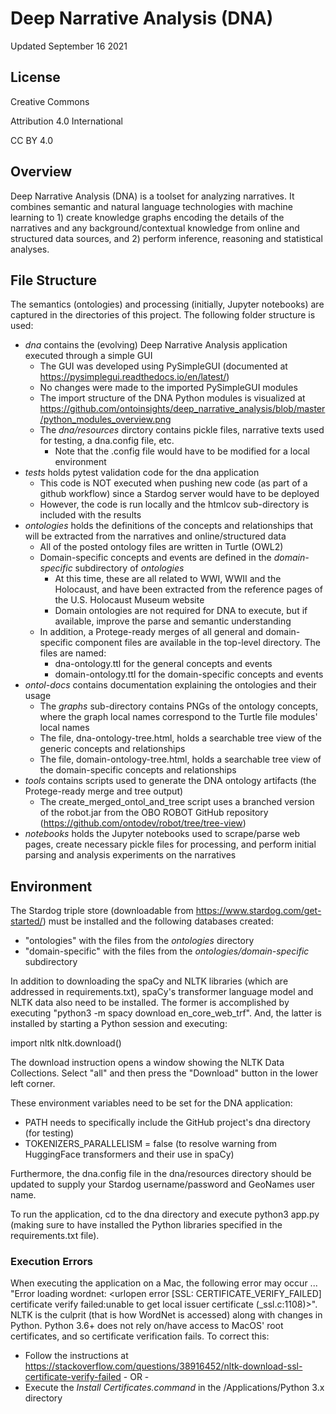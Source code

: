 # Deep Narrative Analysis (DNA)
Updated September 16 2021

## License
Creative Commons 

Attribution 4.0 International 

CC BY 4.0

## Overview 

Deep Narrative Analysis (DNA) is a toolset for analyzing narratives. It combines semantic and natural language technologies with machine learning to 1) create knowledge graphs encoding the details of the narratives and any background/contextual knowledge from online and structured data sources, and 2) perform inference, reasoning and statistical analyses. 

## File Structure

The semantics (ontologies) and processing (initially, Jupyter notebooks) are captured in the directories of this project. The following folder structure is used:

* _dna_ contains the (evolving) Deep Narrative Analysis application executed through a simple GUI
  * The GUI was developed using PySimpleGUI (documented at https://pysimplegui.readthedocs.io/en/latest/)
  * No changes were made to the imported PySimpleGUI modules
  * The import structure of the DNA Python modules is visualized at https://github.com/ontoinsights/deep_narrative_analysis/blob/master/python_modules_overview.png
  * The _dna/resources_ dirctory contains pickle files, narrative texts used for testing, a dna.config file, etc.
    * Note that the .config file would have to be modified for a local environment
* _tests_ holds pytest validation code for the dna application
  * This code is NOT executed when pushing new code (as part of a github workflow) since a Stardog server would have to be deployed 
  * However, the code is run locally and the htmlcov sub-directory is included with the results
* _ontologies_ holds the definitions of the concepts and relationships that will be extracted from the narratives and online/structured data
  * All of the posted ontology files are written in Turtle (OWL2)
  * Domain-specific concepts and events are defined in the _domain-specific_ subdirectory of _ontologies_
    * At this time, these are all related to WWI, WWII and the Holocaust, and have been extracted from the reference pages of the U.S. Holocaust Museum website
    * Domain ontologies are not required for DNA to execute, but if available, improve the parse and semantic understanding
  * In addition, a Protege-ready merges of all general and domain-specific component files are available in the top-level directory. The files are named:
    * dna-ontology.ttl for the general concepts and events
    * domain-ontology.ttl for the domain-specific concepts and events
* _ontol-docs_ contains documentation explaining the ontologies and their usage
  * The _graphs_ sub-directory contains PNGs of the ontology concepts, where the graph local names correspond to the Turtle file modules' local names
  * The file, dna-ontology-tree.html, holds a searchable tree view of the generic concepts and relationships
  * The file, domain-ontology-tree.html, holds a searchable tree view of the domain-specific concepts and relationships
* _tools_ contains scripts used to generate the DNA ontology artifacts (the Protege-ready merge and tree output)
  * The create_merged_ontol_and_tree script uses a branched version of the robot.jar from the OBO ROBOT GitHub repository (https://github.com/ontodev/robot/tree/tree-view)
* _notebooks_ holds the Jupyter notebooks used to scrape/parse web pages, create necessary pickle files for processing, and perform initial parsing and analysis experiments on the narratives

## Environment

The Stardog triple store (downloadable from https://www.stardog.com/get-started/) must be installed and the following databases created:

* "ontologies" with the files from the _ontologies_ directory
* "domain-specific" with the files from the _ontologies/domain-specific_ subdirectory

In addition to downloading the spaCy and NLTK libraries (which are addressed in requirements.txt), spaCy's transformer language model and NLTK data also need to be installed. The former is accomplished by executing "python3 -m spacy download en_core_web_trf". And, the latter is installed by starting a Python session and executing:

import nltk
nltk.download()

The download instruction opens a window showing the NLTK Data Collections. Select "all" and then press the "Download" button in the lower left corner.

These environment variables need to be set for the DNA application:

* PATH needs to specifically include the GitHub project's dna directory (for testing)
* TOKENIZERS_PARALLELISM = false (to resolve warning from HuggingFace transformers and their use in spaCy)

Furthermore, the dna.config file in the dna/resources directory should be updated to supply your Stardog username/password and GeoNames user name.

To run the application, cd to the dna directory and execute python3 app.py (making sure to have installed the Python libraries specified in the requirements.txt file).

### Execution Errors

When executing the application on a Mac, the following error may occur ... "Error loading wordnet: <urlopen error [SSL: CERTIFICATE_VERIFY_FAILED] certificate verify failed:unable to get local issuer certificate (_ssl.c:1108)>". NLTK is the culprit (that is how WordNet is accessed) along with changes in Python. Python 3.6+ does not rely on/have access to MacOS' root certificates, and so certificate verification fails. To correct this:

* Follow the instructions at https://stackoverflow.com/questions/38916452/nltk-download-ssl-certificate-verify-failed - OR -
* Execute the _Install Certificates.command_ in the /Applications/Python 3.x directory
